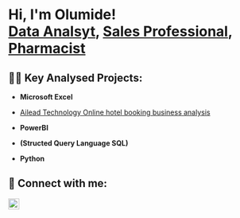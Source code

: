 <h1>Hi, I'm Olumide! <br/><a href="https://github.com/ogundele1">Data Analsyt</a>, <a href="https://www.linkedin.com/in/ogundele-olumide-solomon-b104b9a5/">Sales Professional</a>, <a href="https://www.linkedin.com/in/ogundele-olumide-solomon-b104b9a5/">Pharmacist</a></h1>

<h2>👨‍💻 Key Analysed Projects:</h2>

- <b>Microsoft Excel</b>
- [Ailead Technology Online hotel booking business analysis](https://github.com/ogundele1/EXCEL-PROJECT)
- <b>PowerBI</b>
 
- <b> (Structed Query Language SQL)</b>
  
- <b>Python</b>



<h2> 🤳 Connect with me:</h2>


[<img align="left" alt="ogundele-olumide-solomon| LinkedIn" width="22px" src="https://cdn.jsdelivr.net/npm/simple-icons@v3/icons/linkedin.svg" />][linkedin]



[linkedin]: https://www.linkedin.com/in/ogundele-olumide-solomon-b104b9a5/

<!--
**ogundele1/ogundele1** is a ✨ _special_ ✨ repository because its `README.md` (this file) appears on your GitHub profile.

Here are some ideas to get you started:

- 🔭 I’m currently working on ...
- 🌱 I’m currently learning ...
- 👯 I’m looking to collaborate on ...
- 🤔 I’m looking for help with ...
- 💬 Ask me about ...
- 📫 How to reach me: ...
- 😄 Pronouns: ...
- ⚡ Fun fact: ...
-->
